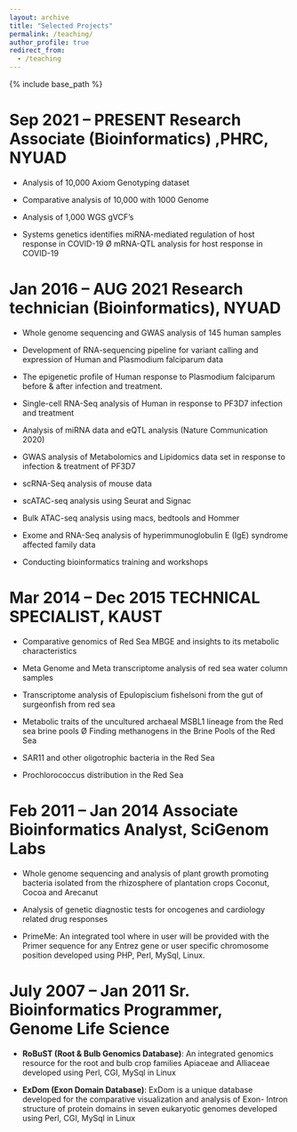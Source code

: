 ```yaml
---
layout: archive
title: "Selected Projects"
permalink: /teaching/
author_profile: true
redirect_from:
  - /teaching
---
```


{% include base_path %}


Sep 2021 – PRESENT Research Associate (Bioinformatics) ,PHRC, NYUAD
====================================================

* Analysis of 10,000 Axiom Genotyping dataset

* Comparative analysis of 10,000  with 1000 Genome

* Analysis of 1,000 WGS gVCF’s

* Systems genetics identifies miRNA-mediated regulation of host response in COVID-19 Ø mRNA-QTL analysis for host response in COVID-19


Jan 2016 – AUG 2021 Research technician (Bioinformatics), NYUAD
===================================================================

* Whole genome sequencing and GWAS analysis of 145 human samples

* Development of RNA-sequencing pipeline for variant calling and expression of Human and Plasmodium falciparum data

* The epigenetic profile of Human response to Plasmodium falciparum before & after infection and treatment.

* Single-cell RNA-Seq analysis of Human in response to PF3D7 infection and treatment

* Analysis of miRNA data and eQTL analysis (Nature Communication 2020)

* GWAS analysis of Metabolomics and Lipidomics data set in response to infection & treatment of PF3D7

* scRNA-Seq analysis of mouse data

* scATAC-seq analysis using Seurat and Signac

* Bulk ATAC-seq analysis using macs, bedtools and Hommer

* Exome and RNA-Seq analysis of hyperimmunoglobulin E (IgE) syndrome affected family data

* Conducting bioinformatics training and workshops


Mar 2014 – Dec 2015 TECHNICAL SPECIALIST, KAUST
===================================================
* Comparative genomics of Red Sea MBGE and insights to its metabolic characteristics

* Meta Genome and Meta transcriptome analysis of red sea water column samples

* Transcriptome analysis of Epulopiscium fishelsoni from the gut of surgeonfish from red sea

* Metabolic traits of the uncultured archaeal MSBL1 lineage from the Red sea brine pools Ø Finding methanogens in the Brine Pools of the Red Sea

* SAR11 and other oligotrophic bacteria in the Red Sea

* Prochlorococcus distribution in the Red Sea


Feb 2011 – Jan 2014 Associate Bioinformatics Analyst, SciGenom Labs
=====================================================================

* Whole genome sequencing and analysis of plant growth promoting bacteria isolated from the rhizosphere of plantation crops Coconut, Cocoa and Arecanut

* Analysis of genetic diagnostic tests for oncogenes and cardiology related drug responses

* PrimeMe: An integrated tool where in user will be provided with the Primer sequence for any Entrez gene or user specific chromosome position developed using PHP, Perl, MySql, Linux.



July 2007 – Jan 2011 Sr. Bioinformatics Programmer, Genome Life Science
=========================================================================


* **RoBuST (Root & Bulb Genomics Database)**:
    An integrated genomics resource for the root and bulb crop families Apiaceae and Alliaceae developed using Perl, CGI, MySql in Linux
  
* **ExDom (Exon Domain Database)**:
    ExDom is a unique database developed for the comparative visualization and analysis of Exon- Intron structure of protein domains in seven eukaryotic genomes developed using Perl, CGI, MySql in Linux

